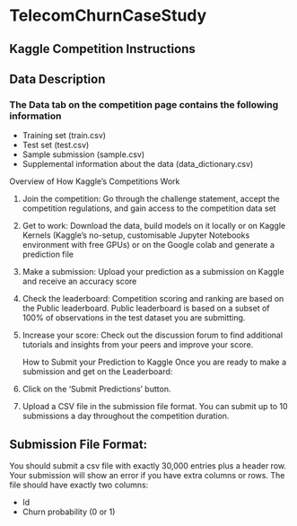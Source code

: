 # TelecomChurnCaseStudy

## Kaggle Competition Instructions
## Data Description
### The Data tab on the competition page contains the following information
- Training set (train.csv)
- Test set (test.csv)
- Sample submission (sample.csv)
- Supplemental information about the data (data_dictionary.csv)

Overview of How Kaggle’s Competitions Work
1. Join the competition: Go through the challenge statement, accept the competition regulations, and gain access to the competition data set
2. Get to work: Download the data, build models on it locally or on Kaggle Kernels (Kaggle’s
no-setup, customisable Jupyter Notebooks environment with free GPUs) or on the Google colab and generate a prediction file
3. Make a submission: Upload your prediction as a submission on Kaggle and receive an accuracy score
4. Check the leaderboard: Competition scoring and ranking are based on the Public leaderboard. Public leaderboard is based on a subset of 100% of observations in the test dataset you are submitting.
5. Increase your score: Check out the discussion forum to find additional tutorials and insights from your peers and improve your score.

   How to Submit your Prediction to Kaggle
Once you are ready to make a submission and get on the Leaderboard:
1. Click on the ‘Submit Predictions’ button.
2. Upload a CSV file in the submission file format. You can submit up to 10 submissions a day throughout the competition duration.

## Submission File Format:
You should submit a csv file with exactly 30,000 entries plus a header row. Your submission will show
an error if you have extra columns or rows.
The file should have exactly two columns:
- Id
- Churn probability (0 or 1)
